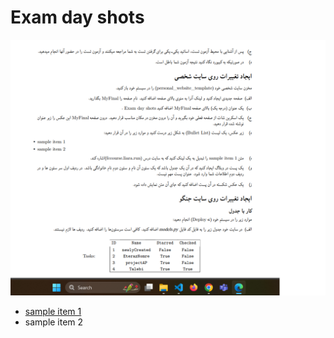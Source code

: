 # Exam day shots

![photo](./assets/images/10.png)

- [sample item 1](fccourse.liara.run)
- sample item 2